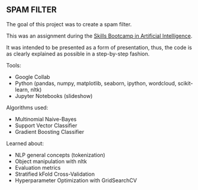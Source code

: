 ## SPAM FILTER
The goal of this project was to create a spam filter.  

This was an assignment during the [Skills Bootcamp in Artificial Intelligence](https://instituteofcoding.org/skillsbootcamps/course/skills-bootcamp-in-artificial-intelligence/).  

It was intended to be presented as a form of presentation, thus, the code is as clearly explained as possible in a step-by-step fashion.

Tools:
- Google Collab
- Python (pandas, numpy, matplotlib, seaborn, ipython, wordcloud, scikit-learn, nltk)
- Jupyter Notebooks (slideshow)
  
 Algorithms used:
- Multinomial Naive-Bayes
- Support Vector Classifier
- Gradient Boosting Classifier

Learned about:
- NLP general concepts (tokenization)
- Object manipulation with nltk
- Evaluation metrics
- Stratified kFold Cross-Validation
- Hyperparameter Optimization with GridSearchCV
